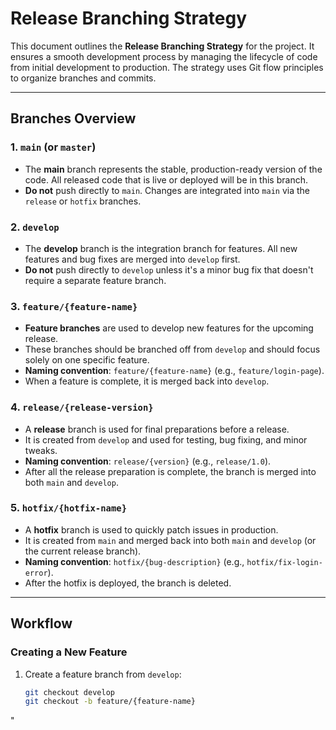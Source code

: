 # Release Branching Strategy

This document outlines the **Release Branching Strategy** for the project. It ensures a smooth development process by managing the lifecycle of code from initial development to production. The strategy uses Git flow principles to organize branches and commits.

---

## Branches Overview

### 1. `main` (or `master`)
- The **main** branch represents the stable, production-ready version of the code. All released code that is live or deployed will be in this branch.
- **Do not** push directly to `main`. Changes are integrated into `main` via the `release` or `hotfix` branches.

### 2. `develop`
- The **develop** branch is the integration branch for features. All new features and bug fixes are merged into `develop` first.
- **Do not** push directly to `develop` unless it's a minor bug fix that doesn't require a separate feature branch.

### 3. `feature/{feature-name}`
- **Feature branches** are used to develop new features for the upcoming release.
- These branches should be branched off from `develop` and should focus solely on one specific feature.
- **Naming convention**: `feature/{feature-name}` (e.g., `feature/login-page`).
- When a feature is complete, it is merged back into `develop`.

### 4. `release/{release-version}`
- A **release** branch is used for final preparations before a release.
- It is created from `develop` and used for testing, bug fixing, and minor tweaks.
- **Naming convention**: `release/{version}` (e.g., `release/1.0`).
- After all the release preparation is complete, the branch is merged into both `main` and `develop`.

### 5. `hotfix/{hotfix-name}`
- A **hotfix** branch is used to quickly patch issues in production.
- It is created from `main` and merged back into both `main` and `develop` (or the current release branch).
- **Naming convention**: `hotfix/{bug-description}` (e.g., `hotfix/fix-login-error`).
- After the hotfix is deployed, the branch is deleted.

---

## Workflow

### Creating a New Feature
1. Create a feature branch from `develop`:
   ```bash
   git checkout develop
   git checkout -b feature/{feature-name}
"